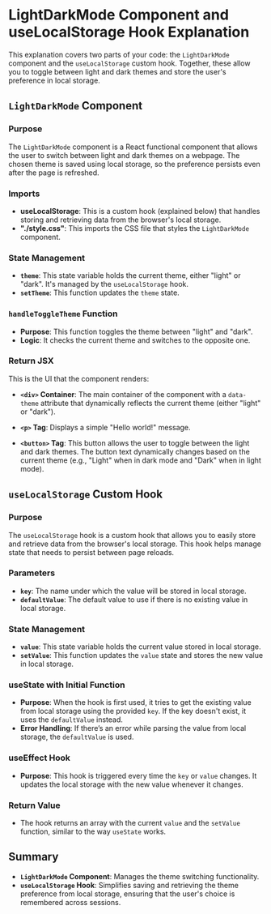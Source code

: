 # LightDarkMode Component and useLocalStorage Hook Explanation

This explanation covers two parts of your code: the `LightDarkMode` component and the `useLocalStorage` custom hook. Together, these allow you to toggle between light and dark themes and store the user's preference in local storage.

## `LightDarkMode` Component

### Purpose
The `LightDarkMode` component is a React functional component that allows the user to switch between light and dark themes on a webpage. The chosen theme is saved using local storage, so the preference persists even after the page is refreshed.

### Imports
- **useLocalStorage**: This is a custom hook (explained below) that handles storing and retrieving data from the browser's local storage.
- **"./style.css"**: This imports the CSS file that styles the `LightDarkMode` component.

### State Management
- **`theme`**: This state variable holds the current theme, either "light" or "dark". It's managed by the `useLocalStorage` hook.
- **`setTheme`**: This function updates the `theme` state.

### `handleToggleTheme` Function
- **Purpose**: This function toggles the theme between "light" and "dark".
- **Logic**: It checks the current theme and switches to the opposite one.

### Return JSX
This is the UI that the component renders:

- **`<div>` Container**: The main container of the component with a `data-theme` attribute that dynamically reflects the current theme (either "light" or "dark").
  
- **`<p>` Tag**: Displays a simple "Hello world!" message.

- **`<button>` Tag**: This button allows the user to toggle between the light and dark themes. The button text dynamically changes based on the current theme (e.g., "Light" when in dark mode and "Dark" when in light mode).

## `useLocalStorage` Custom Hook

### Purpose
The `useLocalStorage` hook is a custom hook that allows you to easily store and retrieve data from the browser's local storage. This hook helps manage state that needs to persist between page reloads.

### Parameters
- **`key`**: The name under which the value will be stored in local storage.
- **`defaultValue`**: The default value to use if there is no existing value in local storage.

### State Management
- **`value`**: This state variable holds the current value stored in local storage.
- **`setValue`**: This function updates the `value` state and stores the new value in local storage.

### useState with Initial Function
- **Purpose**: When the hook is first used, it tries to get the existing value from local storage using the provided `key`. If the key doesn't exist, it uses the `defaultValue` instead.
- **Error Handling**: If there’s an error while parsing the value from local storage, the `defaultValue` is used.

### useEffect Hook
- **Purpose**: This hook is triggered every time the `key` or `value` changes. It updates the local storage with the new value whenever it changes.

### Return Value
- The hook returns an array with the current `value` and the `setValue` function, similar to the way `useState` works.

## Summary
- **`LightDarkMode` Component**: Manages the theme switching functionality.
- **`useLocalStorage` Hook**: Simplifies saving and retrieving the theme preference from local storage, ensuring that the user's choice is remembered across sessions.
